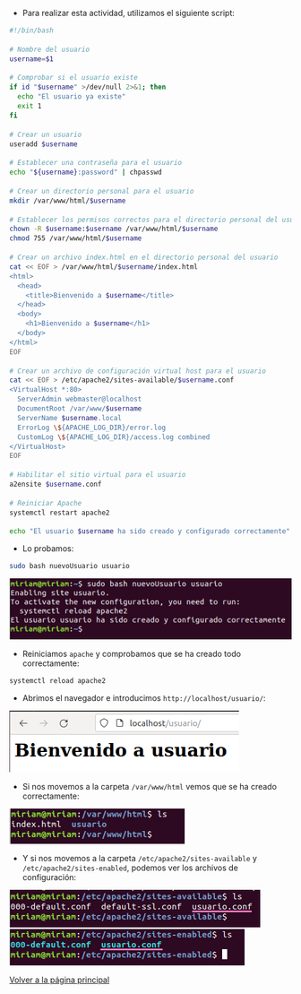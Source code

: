 - Para realizar esta actividad, utilizamos el siguiente script:

```sh
#!/bin/bash

# Nombre del usuario
username=$1

# Comprobar si el usuario existe
if id "$username" >/dev/null 2>&1; then
  echo "El usuario ya existe"
  exit 1
fi

# Crear un usuario
useradd $username

# Establecer una contraseña para el usuario
echo "${username}:password" | chpasswd

# Crear un directorio personal para el usuario
mkdir /var/www/html/$username

# Establecer los permisos correctos para el directorio personal del usuario
chown -R $username:$username /var/www/html/$username
chmod 755 /var/www/html/$username

# Crear un archivo index.html en el directorio personal del usuario
cat << EOF > /var/www/html/$username/index.html
<html>
  <head>
    <title>Bienvenido a $username</title>
  </head>
  <body>
    <h1>Bienvenido a $username</h1>
  </body>
</html>
EOF

# Crear un archivo de configuración virtual host para el usuario
cat << EOF > /etc/apache2/sites-available/$username.conf
<VirtualHost *:80>
  ServerAdmin webmaster@localhost
  DocumentRoot /var/www/$username
  ServerName $username.local
  ErrorLog \${APACHE_LOG_DIR}/error.log
  CustomLog \${APACHE_LOG_DIR}/access.log combined
</VirtualHost>
EOF

# Habilitar el sitio virtual para el usuario
a2ensite $username.conf

# Reiniciar Apache
systemctl restart apache2

echo "El usuario $username ha sido creado y configurado correctamente"

```

- Lo probamos:

```bash
sudo bash nuevoUsuario usuario
```

![image](../imagenes/5.png)

- Reiniciamos `apache` y comprobamos que se ha creado todo correctamente:

```bash
systemctl reload apache2
```

- Abrimos el navegador e introducimos `http://localhost/usuario/`:

![image](../imagenes/6.png)

- Si nos movemos a la carpeta `/var/www/html` vemos que se ha creado correctamente:

![image](../imagenes/7.png)

- Y si nos movemos a la carpeta `/etc/apache2/sites-available` y `/etc/apache2/sites-enabled`, podemos ver los archivos de configuración:

![image](../imagenes/8.png) ![image](../imagenes/9.png)

[Volver a la página principal](../README.md)
